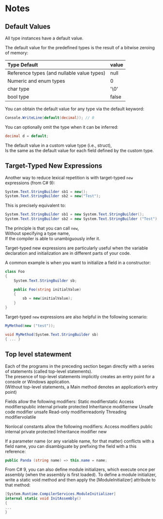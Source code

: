 # Notes

## Default Values

All type instances have a default value.

The default value for the predefined types is the result of a bitwise zeroing of memory:

| Type Default                               | value |
| :----------------------------------------- | :---- |
| Reference types (and nullable value types) | null  |
| Numeric and enum types                     | 0     |
| char type                                  | '\0'  |
| bool type                                  | false |

You can obtain the default value for any type via the default keyword:

```cs
Console.WriteLine(default(decimal)); // 0
```

You can optionally omit the type when it can be inferred:

```cs
decimal d = default;
```

The default value in a custom value type (i.e., struct),  
Is the same as the default value for each field defined by the custom type.

## Target-Typed New Expressions

Another way to reduce lexical repetition is with target-typed `new` expressions (from C# 9):

```cs
System.Text.StringBuilder sb1 = new();
System.Text.StringBuilder sb2 = new("Test");
```

This is precisely equivalent to:

```cs
System.Text.StringBuilder sb1 = new System.Text.StringBuilder();
System.Text.StringBuilder sb2 = new System.Text.StringBuilder ("Test");
```

The principle is that you can call `new`,  
Without specifying a type name,  
If the compiler is able to unambiguously infer it.

Target-typed new expressions are particularly useful when the variable declaration and initialization are in different parts of your code.

A common example is when you want to initialize a field in a constructor:

```cs
class Foo
{
    System.Text.StringBuilder sb;

    public Foo(string initialValue)
    {
        sb = new(initialValue);
    }
}
```

Target-typed `new` expressions are also helpful in the following scenario:

```cs
MyMethod(new ("test"));

void MyMethod(System.Text.StringBuilder sb)
{ ... }
```

## Top level statewment

Each of the programs in the preceding section began directly with a series of statements (called top-level statements).  
The presence of top-level statements implicitly creates an entry point for a console or Windows application.  
(Without top-level statements, a Main method denotes an application’s entry point)

Fields allow the following modifiers:
Static modifierstatic
Access modifierspublic internal private protected
Inheritance modifiernew
Unsafe code modifier unsafe
Read-only modifierreadonly
Threading modifiervolatile

Nonlocal constants allow the following modifiers:
Access modifiers
public internal private protected
Inheritance modifier new

If a parameter name (or any variable name, for that matter)
conflicts with a field name, you can disambiguate by prefixing
the field with a this reference:

```cs
public Panda (string name) => this.name = name;
```

From C# 9, you can also define module initializers, which
execute once per assembly (when the assembly is first loaded).
To define a module initializer, write a static void method
and then apply the [ModuleInitializer] attribute to that
method:

```cs
[System.Runtime.CompilerServices.ModuleInitializer]
internal static void InitAssembly()
{
...
}
```
